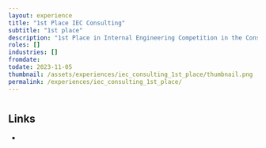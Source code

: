 ```yaml
---
layout: experience
title: "1st Place IEC Consulting"
subtitle: "1st place"
description: "1st Place in Internal Engineering Competition in the Consulting Category, hosted by EngSoc"
roles: []
industries: []
fromdate: 
todate: 2023-11-05
thumbnail: /assets/experiences/iec_consulting_1st_place/thumbnail.png
permalink: /experiences/iec_consulting_1st_place/
---
```


#

## Links

-
